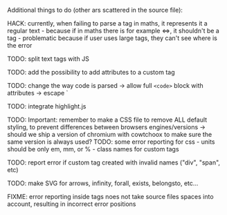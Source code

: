 
Additional things to do (other ars scattered in the source file):

HACK: currently, when failing to parse a tag in maths, it represents it a regular text
    - because if in maths there is for example <=>, it shouldn't be a tag
    - problematic because if user uses large tags, they can't see where is the error

TODO: split text tags with JS

TODO: add the possibility to add attributes to a custom tag

TODO: change the way code is parsed
    -> allow full `<code>` block with attributes
    -> escape `

TODO: integrate highlight.js

TODO: Important: remember to make a CSS file to remove ALL default styling, to prevent differences between browsers engines/versions
      -> should we ship a version of chromium with cowtchoox to make sure the same version is always used?
TODO: some error reporting for css
    - units should be only em, mm, or %
    - class names for custom tags

TODO: report error if custom tag created with invalid names ("div", "span", etc)

TODO: make SVG for arrows, infinity, forall, exists, belongsto, etc...

FIXME: error reporting inside tags noes not take source files spaces into account, resulting in incorrect error positions

